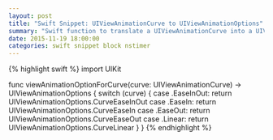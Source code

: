 ```yaml
---
layout: post
title: "Swift Snippet: UIViewAnimationCurve to UIViewAnimationOptions"
summary: "Swift function to translate a UIViewAnimationCurve into a UIViewAnimationOptions."
date: 2015-11-19 18:00:00
categories: swift snippet block nstimer
---
```



{% highlight swift %}
import UIKit

func viewAnimationOptionForCurve(curve: UIViewAnimationCurve) -> UIViewAnimationOptions {
	switch (curve) {
	case .EaseInOut:
		return UIViewAnimationOptions.CurveEaseInOut
	case .EaseIn:
		return UIViewAnimationOptions.CurveEaseIn
	case .EaseOut:
		return UIViewAnimationOptions.CurveEaseOut
	case .Linear:
		return UIViewAnimationOptions.CurveLinear
	}
}
{% endhighlight %}
